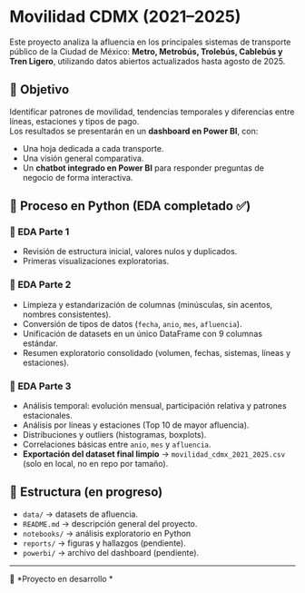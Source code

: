 # Movilidad CDMX (2021–2025)

Este proyecto analiza la afluencia en los principales sistemas de transporte público de la Ciudad de México: **Metro, Metrobús, Trolebús, Cablebús y Tren Ligero**, utilizando datos abiertos actualizados hasta agosto de 2025.

## 🎯 Objetivo
Identificar patrones de movilidad, tendencias temporales y diferencias entre líneas, estaciones y tipos de pago.  
Los resultados se presentarán en un **dashboard en Power BI**, con:
- Una hoja dedicada a cada transporte.
- Una visión general comparativa.
- Un **chatbot integrado en Power BI** para responder preguntas de negocio de forma interactiva.


## 🧹 Proceso en Python (EDA completado ✅)

### 🔹 EDA Parte 1
- Revisión de estructura inicial, valores nulos y duplicados.  
- Primeras visualizaciones exploratorias.  

### 🔹 EDA Parte 2
- Limpieza y estandarización de columnas (minúsculas, sin acentos, nombres consistentes).  
- Conversión de tipos de datos (`fecha`, `anio`, `mes`, `afluencia`).  
- Unificación de datasets en un único DataFrame con 9 columnas estándar.  
- Resumen exploratorio consolidado (volumen, fechas, sistemas, líneas y estaciones).  

### 🔹 EDA Parte 3
- Análisis temporal: evolución mensual, participación relativa y patrones estacionales.  
- Análisis por líneas y estaciones (Top 10 de mayor afluencia).  
- Distribuciones y outliers (histogramas, boxplots).  
- Correlaciones básicas entre `anio`, `mes` y `afluencia`.  
- **Exportación del dataset final limpio** → `movilidad_cdmx_2021_2025.csv` (solo en local, no en repo por tamaño).  

## 📂 Estructura (en progreso)
- `data/` → datasets de afluencia.
- `README.md` → descripción general del proyecto.
- `notebooks/` → análisis exploratorio en Python 
- `reports/` → figuras y hallazgos (pendiente).
- `powerbi/` → archivo del dashboard (pendiente).


---
📌 *Proyecto en desarrollo *
